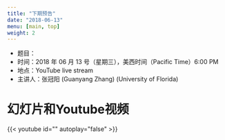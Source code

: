 ```yaml
---
title: "下期预告"
date: "2018-06-13"
menu: [main, top]
weight: 2
---
```


- 题目：
- 时间：2018 年 06 月 13 号（星期三），美西时间（Pacific Time）6:00 PM
- 地点：YouTube live stream
- 主讲人：张冠阳 (Guanyang Zhang) (University of Florida)

# 幻灯片和Youtube视频

{{< youtube id="" autoplay="false" >}}

